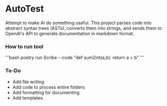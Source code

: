# AutoTest

Attempt to make AI do something useful. This project parses code into abstract syntax trees (ASTs), converts them into strings, and sends them to OpenAI's API to generate documentation in markdown format.

### How to run tool

'''bash
poetry run Scribe --code "def sum2int(a,b): return a + b"
'''

### To-Do
- Add file writing
- Add code to process entire folders
- Add formatting for documenting 
- Add templates
